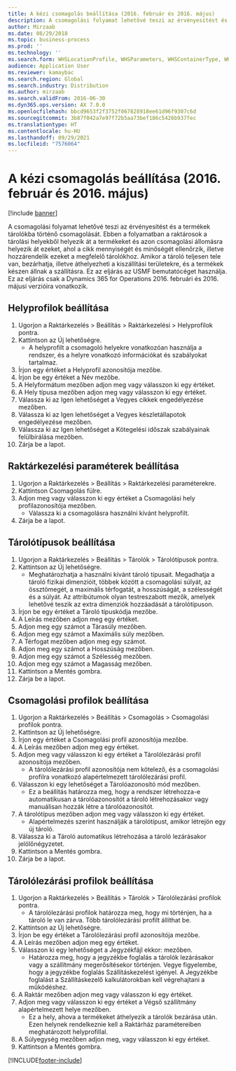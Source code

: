 ```yaml
---
title: A kézi csomagolás beállítása (2016. február és 2016. május)
description: A csomagolási folyamat lehetővé teszi az érvényesítést és a termékek tárolókba történő csomagolását.
author: Mirzaab
ms.date: 08/29/2018
ms.topic: business-process
ms.prod: ''
ms.technology: ''
ms.search.form: WHSLocationProfile, WHSParameters, WHSContainerType, WHSPackProfile, WHSCloseContainerProfile, InventLocationIdLookup, UnitOfMeasureLookup
audience: Application User
ms.reviewer: kamaybac
ms.search.region: Global
ms.search.industry: Distribution
ms.author: mirzaab
ms.search.validFrom: 2016-06-30
ms.dyn365.ops.version: AX 7.0.0
ms.openlocfilehash: bbcd9653f2f3752f067828918ee61d96f9307c6d
ms.sourcegitcommit: 3b87f042a7e97f72b5aa73bef186c5426b937fec
ms.translationtype: HT
ms.contentlocale: hu-HU
ms.lasthandoff: 09/29/2021
ms.locfileid: "7576064"
---
```

# <a name="set-up-manual-packing-february-2016--may-2016"></a>A kézi csomagolás beállítása (2016. február és 2016. május)

[!include [banner](../../includes/banner.md)]

A csomagolási folyamat lehetővé teszi az érvényesítést és a termékek tárolókba történő csomagolását. Ebben a folyamatban a raktárosok a tárolási helyekből helyezik át a termékeket és azon csomagolási állomásra helyezik át ezeket, ahol a cikk mennyiségét és minőségét ellenőrzik, illetve hozzárendelik ezeket a megfelelő tárolókhoz. Amikor a tároló teljesen tele van, bezárhatja, illetve áthelyezheti a kiszállítási területekre, és a termékek készen állnak a szállításra. Ez az eljárás az USMF bemutatócéget használja. Ez az eljárás csak a Dynamics 365 for Operations 2016. februári és 2016. májusi verzióira vonatkozik.


## <a name="set-up-location-profiles"></a>Helyprofilok beállítása
1. Ugorjon a Raktárkezelés > Beállítás > Raktárkezelési > Helyprofilok pontra.
2. Kattintson az Új lehetőségre.
    * A helyprofilt a csomagoló helyekre vonatkozóan használja a rendszer, és a helyre vonatkozó információkat és szabályokat tartalmaz.  
3. Írjon egy értéket a Helyprofil azonosítója mezőbe.
4. Írjon be egy értéket a Név mezőbe.
5. A Helyformátum mezőben adjon meg vagy válasszon ki egy értéket.
6. A Hely típusa mezőben adjon meg vagy válasszon ki egy értéket.
7. Válassza ki az Igen lehetőséget a Vegyes cikkek engedélyezése mezőben.
8. Válassza ki az Igen lehetőséget a Vegyes készletállapotok engedélyezése mezőben.
9. Válassza ki az Igen lehetőséget a Kötegelési időszak szabályainak felülbírálása mezőben.
10. Zárja be a lapot.

## <a name="set-up-warehouse-management-parameters"></a>Raktárkezelési paraméterek beállítása 
1. Ugorjon a Raktárkezelés > Beállítás > Raktárkezelési paraméterekre.
2. Kattintson Csomagolás fülre.
3. Adjon meg vagy válasszon ki egy értéket a Csomagolási hely profilazonosítója mezőben.
    * Válassza ki a csomagolásra használni kívánt helyprofilt.  
4. Zárja be a lapot.

## <a name="set-up-container-types"></a>Tárolótípusok beállítása
1. Ugorjon a Raktárkezelés > Beállítás > Tárolók > Tárolótípusok pontra.
2. Kattintson az Új lehetőségre.
    * Meghatározhatja a használni kívánt tároló típusait. Megadhatja a tároló fizikai dimenzióit, többek között a csomagolási súlyát, az össztömegét, a maximális térfogatát, a hosszúságát, a szélességét és a súlyát.  Az attribútumok olyan testreszabott mezők, amelyek lehetővé teszik az extra dimenziók hozzáadását a tárolótípuson.     
3. Írjon be egy értéket a Tároló típuskódja mezőbe.
4. A Leírás mezőben adjon meg egy értéket.
5. Adjon meg egy számot a Tárasúly mezőben.
6. Adjon meg egy számot a Maximális súly mezőben.
7. A Térfogat mezőben adjon meg egy számot.
8. Adjon meg egy számot a Hosszúság mezőben.
9. Adjon meg egy számot a Szélesség mezőben.
10. Adjon meg egy számot a Magasság mezőben.
11. Kattintson a Mentés gombra.
12. Zárja be a lapot.

## <a name="set-up-packing-profiles"></a>Csomagolási profilok beállítása
1. Ugorjon a Raktárkezelés > Beállítás > Csomagolás > Csomagolási profilok pontra.
2. Kattintson az Új lehetőségre.
3. Írjon egy értéket a Csomagolási profil azonosítója mezőbe.
4. A Leírás mezőben adjon meg egy értéket.
5. Adjon meg vagy válasszon ki egy értéket a Tárolólezárási profil azonosítója mezőben.
    * A tárolólezárási profil azonosítója nem kötelező, és a csomagolási profilra vonatkozó alapértelmezett tárolólezárási profil.  
6. Válasszon ki egy lehetőséget a Tárolóazonosító mód mezőben.
    * Ez a beállítás határozza meg, hogy a rendszer létrehozza-e automatikusan a tárolóazonosítót a tároló létrehozásakor vagy manuálisan hozzák létre a tárolóazonosítót.  
7. A tárolótípus mezőben adjon meg vagy válasszon ki egy értéket.
    * Alapértelmezés szerint használják a tárolótípust, amikor létrejön egy új tároló.  
8. Válassza ki a Tároló automatikus létrehozása a tároló lezárásakor jelölőnégyzetet.
9. Kattintson a Mentés gombra.
10. Zárja be a lapot.

## <a name="set-up-container-closing-profiles"></a>Tárolólezárási profilok beállítása
1. Ugorjon a Raktárkezelés > Beállítás > Tárolók > Tárolólezárási profilok pontra.
    * A tárolólezárási profilok határozza meg, hogy mi történjen, ha a tároló le van zárva. Több tárolólezárási profilt állíthat be.       
2. Kattintson az Új lehetőségre.
3. Írjon be egy értéket a Tárolólezárási profil azonosítója mezőbe.
4. A Leírás mezőben adjon meg egy értéket.
5. Válasszon ki egy lehetőséget a Jegyzékfájl ekkor: mezőben.
    * Határozza meg, hogy a jegyzékbe foglalás a tárolók lezárásakor vagy a szállítmány megerősítésekor történjen. Vegye figyelembe, hogy a jegyzékbe foglalás Szállításkezelést igényel. A Jegyzékbe foglalást a Szállításkezelő kalkulátorokban kell végrehajtani a működéshez.  
6. A Raktár mezőben adjon meg vagy válasszon ki egy értéket.
7. Adjon meg vagy válasszon ki egy értéket a Végső szállítmány alapértelmezett helye mezőben.
    * Ez a hely, ahova a termékeket áthelyezik a tárolók bezárása után. Ezen helynek rendelkeznie kell a Raktárház paramétereiben meghatározott helyprofillal.  
8. A Súlyegység mezőben adjon meg, vagy válasszon ki egy értéket.
9. Kattintson a Mentés gombra.



[!INCLUDE[footer-include](../../../includes/footer-banner.md)]